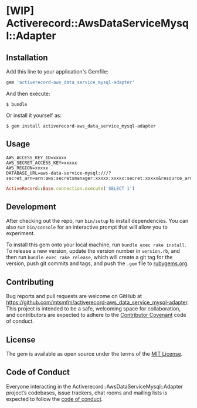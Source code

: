 # [WIP] Activerecord::AwsDataServiceMysql::Adapter

## Installation

Add this line to your application's Gemfile:

```ruby
gem 'activerecord-aws_data_service_mysql-adapter'
```

And then execute:

    $ bundle

Or install it yourself as:

    $ gem install activerecord-aws_data_service_mysql-adapter

## Usage

```
AWS_ACCESS_KEY_ID=xxxxx
AWS_SECRET_ACCESS_KEY=xxxxx
AWS_REGION=xxxxx
DATABASE_URL=aws-data-service-mysql:///?secret_arn=arn:aws:secretsmanager:xxxxx:xxxxx:secret:xxxxx&resource_arn=arn:aws:rds:xxxxx:xxxxx:cluster:xxxxx
```

```ruby
ActiveRecord::Base.connection.execute('SELECT 1')
```

## Development

After checking out the repo, run `bin/setup` to install dependencies. You can also run `bin/console` for an interactive prompt that will allow you to experiment.

To install this gem onto your local machine, run `bundle exec rake install`. To release a new version, update the version number in `version.rb`, and then run `bundle exec rake release`, which will create a git tag for the version, push git commits and tags, and push the `.gem` file to [rubygems.org](https://rubygems.org).

## Contributing

Bug reports and pull requests are welcome on GitHub at https://github.com/mtsmfm/activerecord-aws_data_service_mysql-adapter. This project is intended to be a safe, welcoming space for collaboration, and contributors are expected to adhere to the [Contributor Covenant](http://contributor-covenant.org) code of conduct.

## License

The gem is available as open source under the terms of the [MIT License](https://opensource.org/licenses/MIT).

## Code of Conduct

Everyone interacting in the Activerecord::AwsDataServiceMysql::Adapter project’s codebases, issue trackers, chat rooms and mailing lists is expected to follow the [code of conduct](https://github.com/mtsmfm/activerecord-aws_data_service_mysql-adapter/blob/master/CODE_OF_CONDUCT.md).
